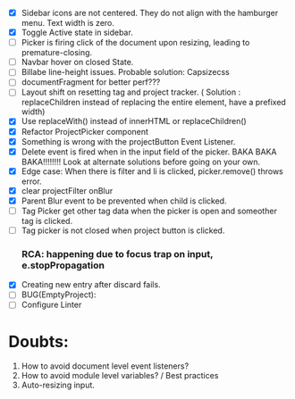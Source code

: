 - [x] Sidebar icons are not centered. They do not align with the hamburger menu. Text width is zero.
- [x] Toggle Active state in sidebar.
- [ ] Picker is firing click of the document upon resizing, leading to premature-closing.
- [ ] Navbar hover on closed State.
- [ ] Billabe line-height issues. Probable solution: Capsizecss
- [ ] documentFragment for better perf???
- [ ] Layout shift on resetting tag and project tracker. ( Solution : replaceChildren instead of replacing the entire element, have a prefixed width)
- [x] Use replaceWith() instead of innerHTML or replaceChildren()
- [x] Refactor ProjectPicker component
- [x] Something is wrong with the projectButton Event Listener.
- [x] Delete event is fired when in the input field of the picker. BAKA BAKA BAKA!!!!!!!! Look at alternate solutions before going on your own.
- [x] Edge case: When there is filter and li is clicked, picker.remove() throws error.
- [x] clear projectFilter onBlur
- [x] Parent Blur event to be prevented when child is clicked.
- [ ] Tag Picker get other tag data when the picker is open and someother tag is clicked.
- [ ] Tag picker is not closed when project button is clicked.
  ### RCA: happening due to focus trap on input, e.stopPropagation
- [x] Creating new entry after discard fails.
- [ ] BUG(EmptyProject):
- [ ] Configure Linter

# Doubts:

1. How to avoid document level event listeners?
2. How to avoid module level variables? / Best practices
3. Auto-resizing input.
